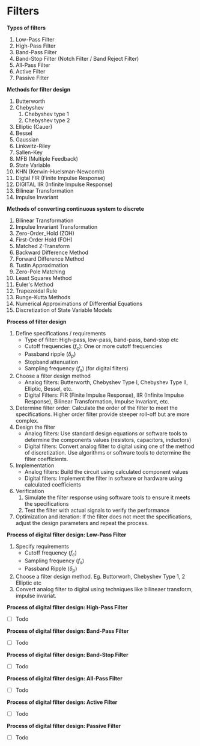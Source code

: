 # Filters
**Types of filters**
1. Low-Pass Filter
2. High-Pass Filter
3. Band-Pass Filter
4. Band-Stop Filter (Notch Filter / Band Reject Filter)
5. All-Pass Filter
6. Active Filter
7. Passive Filter

**Methods for filter design**
1. Butterworth
2. Chebyshev
   1. Chebyshev type 1
   2. Chebyshev type 2
3. Elliptic (Cauer)
4. Bessel
5. Gaussian
6. Linkwitz-Riley
7. Sallen-Key
8. MFB (Multiple Feedback)
9. State Variable
10. KHN (Kerwin-Huelsman-Newcomb)
11. Digtal FIR (Finite Impulse Response)
12. DIGITAL IIR (Infinite Impulse Response)
13. Bilinear Transformation
14. Impulse Invariant

**Methods of converting continuous system to discrete**
1. Bilinear Transformation
2. Impulse Invariant Transformation
3. Zero-Order_Hold (ZOH)
4. First-Order Hold (FOH)
5. Matched Z-Transform
6. Backward Difference Method
7. Forward Difference Method
8. Tustin Approximation
9. Zero-Pole Matching
10. Least Squares Method
11. Euler's Method
12. Trapezoidal Rule
13. Runge-Kutta Methods
14. Numerical Approximations of Differential Equations
15. Discretization of State Variable Models

**Process of filter design**
1. Define specifications / requirements
    - Type of filter: High-pass, low-pass, band-pass, band-stop etc
    - Cutoff frequencies $(f_c)$: One or more cutoff frequencies
    - Passband ripple $(\delta_p)$
    - Stopband attenuation
    - Sampling frequency $(f_s)$ (for digital filters)
2. Choose a filter design method
    - Analog filters: Butterworth, Chebyshev Type I, Chebyshev Type II, Elliptic, Bessel, etc.
    - Digital Filters: FIR (Finite Impulse Response), IIR (Infinite Impulse Response), Bilinear Transformation, Impulse Invariant, etc.
3. Determine filter order: Calculate the order of the filter to meet the specifications. Higher order filter provide steeper roll-off but are more complex.
4. Design the filter
    - Analog filters: Use standard design equations or software tools to determine the components values (resistors, capacitors, inductors)
    - Digital filters: Convert analog filter to digital using one of the method of discretization. Use algorithms or software tools to determine the filter coefficients.
5. Implementation
    - Analog filters: Build the circuit using calculated component values
    - Digital filters: Implement the filter in software or hardware using calculated coefficients
6. Verification
    1. Simulate the filter response using software tools to ensure it meets the specifications
    2. Test the filter with actual signals to verify the performance
7. Optimization and iteration: If the filter does not meet the specifications, adjust the design parameters and repeat the process.

**Process of digital filter design: Low-Pass Filter**
1. Specify requirements
    - Cutoff frequency ($f_c$)
    - Sampling frequency ($f_s$)
    - Passband Ripple ($\delta_p$)
2. Choose a filter design method. Eg. Buttorworh, Chebyshev Type 1, 2 Elliptic etc
3. Convert analog filter to digital using techniques like bilineaer transform, impulse invariat.

**Process of digital filter design: High-Pass Filter**
- [ ] Todo

**Process of digital filter design: Band-Pass Filter**
- [ ] Todo

**Process of digital filter design: Band-Stop Filter**
- [ ] Todo

**Process of digital filter design: All-Pass Filter**
- [ ] Todo

**Process of digital filter design: Active Filter**
- [ ] Todo

**Process of digital filter design: Passive Filter**
- [ ] Todo